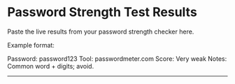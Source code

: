 # Password Strength Test Results

Paste the live results from your password strength checker here.

Example format:

Password: password123
Tool: passwordmeter.com
Score: Very weak
Notes: Common word + digits; avoid.

---
